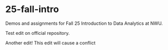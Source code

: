 # 25-fall-intro
Demos and assignments for Fall 25 Introduction to Data Analytics at NWU.

Test edit on official repository.

Another edit! This edit will cause a conflict
